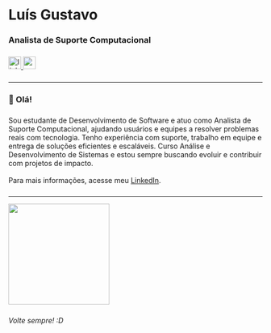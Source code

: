 <h1 align="left">Luís Gustavo</h1>

###

<h3 align="left">Analista de Suporte Computacional</h3>

###

<div align="left">
  <a href="https://www.linkedin.com/in/luisgustavoalves/" target="_blank">
    <img src="https://img.shields.io/static/v1?message=LinkedIn&logo=linkedin&label=&color=0077B5&logoColor=white&labelColor=&style=for-the-badge" height="25" alt="linkedin logo"  />
  </a>
  <a href="mailto:luisgalvessilva@gmail.com" target="_blank">
    <img src="https://img.shields.io/static/v1?message=Gmail&logo=gmail&label=&color=EA4335&logoColor=white&labelColor=&style=for-the-badge" height="25" alt="gmail logo" />
  </a>
</div>

###
---
<h3 align="left">👋 Olá!</h3>

###

<p align="left">
Sou estudante de Desenvolvimento de Software e atuo como Analista de Suporte Computacional, ajudando usuários e equipes a resolver problemas reais com tecnologia. Tenho experiência com suporte, trabalho em equipe e entrega de soluções eficientes e escaláveis. Curso Análise e Desenvolvimento de Sistemas e estou sempre buscando evoluir e contribuir com projetos de impacto.<br><br>
Para mais informações, acesse meu <a href="https://www.linkedin.com/in/luisgustavoalves/" target="_blank">LinkedIn</a>.
</p>

###
---
<div align="left">
  <img height="200" src="https://media.tenor.com/BuSEbkm9aAIAAAAi/hi-otag.gif"  />
</div>

###

<p align="left"><i>Volte sempre! :D</i></p>

###
